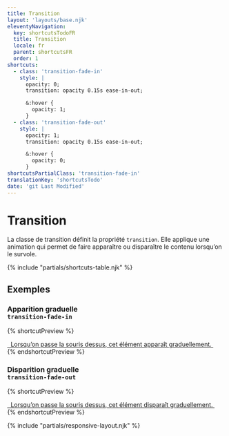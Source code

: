 ```yaml
---
title: Transition
layout: 'layouts/base.njk'
eleventyNavigation:
  key: shortcutsTodoFR
  title: Transition
  locale: fr
  parent: shortcutsFR
  order: 1
shortcuts:
  - class: 'transition-fade-in'
    style: |
      opacity: 0;
      transition: opacity 0.15s ease-in-out;

      &:hover {
        opacity: 1;
      }
  - class: 'transition-fade-out'
    style: |
      opacity: 1;
      transition: opacity 0.15s ease-in-out;

      &:hover {
        opacity: 0;
      }
shortcutsPartialClass: 'transition-fade-in'
translationKey: 'shortcutsTodo'
date: 'git Last Modified'
---
```


# Transition

La classe de transition définit la propriété `transition`. Elle applique une animation qui permet de faire apparaître ou disparaître le contenu lorsqu’on le survole.

{% include "partials/shortcuts-table.njk" %}

## Exemples

### Apparition graduelle<br/>`transition-fade-in`

{% shortcutPreview %}

<a href="#" class="transition-fade-in">
  Lorsqu’on passe la souris dessus, cet élément apparaît graduellement.
</a> 
{% endshortcutPreview %}

### Disparition graduelle<br/>`transition-fade-out`

{% shortcutPreview %}

<a href="#" class="transition-fade-out">
  Lorsqu’on passe la souris dessus, cet élément disparaît graduellement.
</a> 
{% endshortcutPreview %}

{% include "partials/responsive-layout.njk" %}
